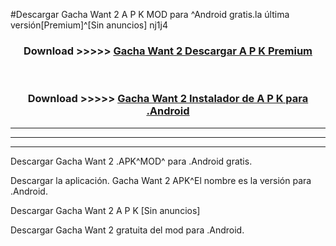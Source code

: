 #Descargar Gacha Want 2  A P K MOD para ^Android gratis.la última versión[Premium]^[Sin anuncios] nj1j4



<div align="center">
<h3>Download >>>>> <a href="https://es-web.web.app/?es= Gacha Want 2 ">Gacha Want 2  Descargar A P K Premium</a></h3><br>

<h3>Download >>>>> <a href="https://es-web.web.app/?es= Gacha Want 2 ">Gacha Want 2  Instalador de A P K para .Android</a></h3>
</div>


----------------------------------------------------------

----------------------------------------------------------

----------------------------------------------------------

Descargar Gacha Want 2  .APK^MOD^ para .Android gratis.

Descargar la aplicación. Gacha Want 2  APK^El nombre es la versión para .Android.

Descargar Gacha Want 2  A P K [Sin anuncios]

Descargar Gacha Want 2  gratuita del mod para .Android.